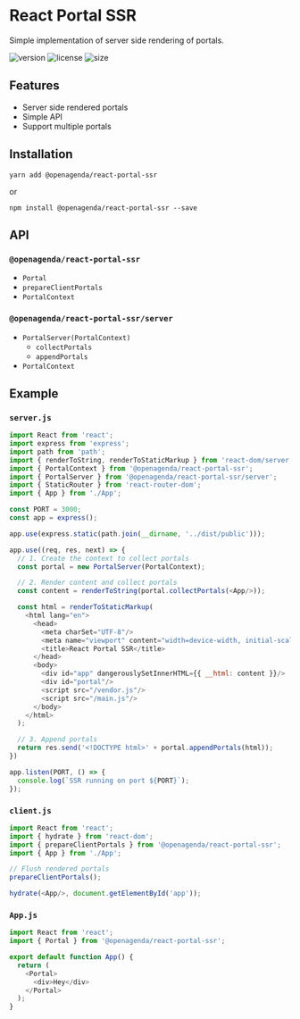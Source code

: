 # React Portal SSR

Simple implementation of server side rendering of portals.

![version](https://badgen.net/npm/v/@openagenda/react-portal-ssr)
![license](https://badgen.net/npm/license/@openagenda/react-portal-ssr)
![size](https://badgen.net/bundlephobia/minzip/@openagenda/react-portal-ssr)

## Features

-   Server side rendered portals
-   Simple API
-   Support multiple portals

## Installation

```shell
yarn add @openagenda/react-portal-ssr
```

or

```shell
npm install @openagenda/react-portal-ssr --save
```

## API

### `@openagenda/react-portal-ssr`

-   `Portal`
-   `prepareClientPortals`
-   `PortalContext`

### `@openagenda/react-portal-ssr/server`

- `PortalServer(PortalContext)`
    -   `collectPortals`
    -   `appendPortals`
- `PortalContext`

## Example

### `server.js`

```js
import React from 'react';
import express from 'express';
import path from 'path';
import { renderToString, renderToStaticMarkup } from 'react-dom/server';
import { PortalContext } from '@openagenda/react-portal-ssr';
import { PortalServer } from '@openagenda/react-portal-ssr/server';
import { StaticRouter } from 'react-router-dom';
import { App } from './App';

const PORT = 3000;
const app = express();

app.use(express.static(path.join(__dirname, '../dist/public')));

app.use((req, res, next) => {
  // 1. Create the context to collect portals
  const portal = new PortalServer(PortalContext);

  // 2. Render content and collect portals
  const content = renderToString(portal.collectPortals(<App/>));

  const html = renderToStaticMarkup(
    <html lang="en">
      <head>
        <meta charSet="UTF-8"/>
        <meta name="viewport" content="width=device-width, initial-scale=1.0"/>
        <title>React Portal SSR</title>
      </head>
      <body>
        <div id="app" dangerouslySetInnerHTML={{ __html: content }}/>
        <div id="portal"/>
        <script src="/vendor.js"/>
        <script src="/main.js"/>
      </body>
    </html>
  );

  // 3. Append portals
  return res.send('<!DOCTYPE html>' + portal.appendPortals(html));
})

app.listen(PORT, () => {
  console.log(`SSR running on port ${PORT}`);
});
```

### `client.js`

```js
import React from 'react';
import { hydrate } from 'react-dom';
import { prepareClientPortals } from '@openagenda/react-portal-ssr';
import { App } from './App';

// Flush rendered portals
prepareClientPortals();

hydrate(<App/>, document.getElementById('app'));
```

### `App.js`

```js
import React from 'react';
import { Portal } from '@openagenda/react-portal-ssr';

export default function App() {
  return (
    <Portal>
      <div>Hey</div>
    </Portal>
  );
}
```
